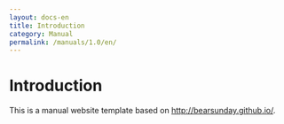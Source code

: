 ```yaml
---
layout: docs-en
title: Introduction
category: Manual
permalink: /manuals/1.0/en/
---
```

# Introduction

This is a manual website template based on <a href="http://bearsunday.github.io/">http://bearsunday.github.io/</a>.